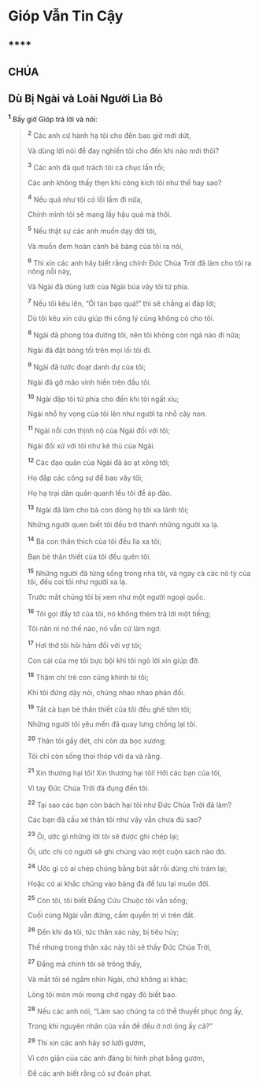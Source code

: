 # Gióp Vẫn Tin Cậy

## ****

## CHÚA

## Dù Bị Ngài và Loài Người Lìa Bỏ
<sup><b>1</b></sup> Bấy giờ Gióp trả lời và nói:

> <sup><b>2</b></sup> Các anh cứ hành hạ tôi cho đến bao giờ mới dứt,
>
> Và dùng lời nói để đay nghiến tôi cho đến khi nào mới thôi?
>
> <sup><b>3</b></sup> Các anh đã quở trách tôi cả chục lần rồi;
>
> Các anh không thấy thẹn khi công kích tôi như thế hay sao?
>
> <sup><b>4</b></sup> Nếu quả như tôi có lỗi lầm đi nữa,
>
> Chính mình tôi sẽ mang lấy hậu quả mà thôi.
>
> <sup><b>5</b></sup> Nếu thật sự các anh muốn dạy đời tôi,
>
> Và muốn đem hoàn cảnh bẽ bàng của tôi ra nói,
>
> <sup><b>6</b></sup> Thì xin các anh hãy biết rằng chính Đức Chúa Trời đã làm cho tôi ra nông nỗi này,
>
> Và Ngài đã dùng lưới của Ngài bủa vây tôi tứ phía.
>
> <sup><b>7</b></sup> Nếu tôi kêu lên, “Ôi tàn bạo quá!” thì sẽ chẳng ai đáp lời;
>
> Dù tôi kêu xin cứu giúp thì công lý cũng không có cho tôi.
>
> <sup><b>8</b></sup> Ngài đã phong tỏa đường tôi, nên tôi không còn ngả nào đi nữa;
>
> Ngài đã đặt bóng tối trên mọi lối tôi đi.
>
> <sup><b>9</b></sup> Ngài đã tước đoạt danh dự của tôi;
>
> Ngài đã gỡ mão vinh hiển trên đầu tôi.
>
> <sup><b>10</b></sup> Ngài đập tôi tứ phía cho đến khi tôi ngất xỉu;
>
> Ngài nhổ hy vọng của tôi lên như người ta nhổ cây non.
>
> <sup><b>11</b></sup> Ngài nổi cơn thịnh nộ của Ngài đối với tôi;
>
> Ngài đối xử với tôi như kẻ thù của Ngài.
>
> <sup><b>12</b></sup> Các đạo quân của Ngài đã ào ạt xông tới;
>
> Họ đắp các công sự để bao vây tôi;
>
> Họ hạ trại dàn quân quanh lều tôi để áp đảo.
>
> <sup><b>13</b></sup> Ngài đã làm cho bà con dòng họ tôi xa lánh tôi;
>
> Những người quen biết tôi đều trở thành những người xa lạ.
>
> <sup><b>14</b></sup> Bà con thân thích của tôi đều lìa xa tôi;
>
> Bạn bè thân thiết của tôi đều quên tôi.
>
> <sup><b>15</b></sup> Những người đã từng sống trong nhà tôi, và ngay cả các nô tỳ của tôi, đều coi tôi như người xa lạ.
>
> Trước mắt chúng tôi bị xem như một người ngoại quốc.
>
> <sup><b>16</b></sup> Tôi gọi đầy tớ của tôi, nó không thèm trả lời một tiếng;
>
> Tôi năn nỉ nó thế nào, nó vẫn cứ làm ngơ.
>
> <sup><b>17</b></sup> Hơi thở tôi hôi hám đối với vợ tôi;
>
> Con cái của mẹ tôi bực bội khi tôi ngỏ lời xin giúp đỡ.
>
> <sup><b>18</b></sup> Thậm chí trẻ con cũng khinh bỉ tôi;
>
> Khi tôi đứng dậy nói, chúng nhao nhao phản đối.
>
> <sup><b>19</b></sup> Tất cả bạn bè thân thiết của tôi đều ghê tởm tôi;
>
> Những người tôi yêu mến đã quay lưng chống lại tôi.
>
> <sup><b>20</b></sup> Thân tôi gầy đét, chỉ còn da bọc xương;
>
> Tôi chỉ còn sống thoi thóp với da và răng.
>
> <sup><b>21</b></sup> Xin thương hại tôi! Xin thương hại tôi! Hỡi các bạn của tôi,
>
> Vì tay Đức Chúa Trời đã đụng đến tôi.
>
> <sup><b>22</b></sup> Tại sao các bạn còn bách hại tôi như Đức Chúa Trời đã làm?
>
> Các bạn đã cấu xé thân tôi như vậy vẫn chưa đủ sao?
>
> <sup><b>23</b></sup> Ôi, ước gì những lời tôi sẽ được ghi chép lại;
>
> Ôi, ước chi có người sẽ ghi chúng vào một cuộn sách nào đó.
>
> <sup><b>24</b></sup> Ước gì có ai chép chúng bằng bút sắt rồi dùng chì trám lại;
>
> Hoặc có ai khắc chúng vào bảng đá để lưu lại muôn đời.
>
> <sup><b>25</b></sup> Còn tôi, tôi biết Đấng Cứu Chuộc tôi vẫn sống;
>
> Cuối cùng Ngài vẫn đứng, cầm quyền trị vì trên đất.
>
> <sup><b>26</b></sup> Đến khi da tôi, tức thân xác này, bị tiêu hủy;
>
> Thế nhưng trong thân xác này tôi sẽ thấy Đức Chúa Trời,
>
> <sup><b>27</b></sup> Đấng mà chính tôi sẽ trông thấy,
>
> Và mắt tôi sẽ ngắm nhìn Ngài, chứ không ai khác;
>
> Lòng tôi mòn mỏi mong chờ ngày đó biết bao.
>
> <sup><b>28</b></sup> Nếu các anh nói, “Làm sao chúng ta có thể thuyết phục ông ấy,
>
> Trong khi nguyên nhân của vấn đề đều ở nơi ông ấy cả?”
>
> <sup><b>29</b></sup> Thì xin các anh hãy sợ lưỡi gươm,
>
> Vì cơn giận của các anh đáng bị hình phạt bằng gươm,
>
> Để các anh biết rằng có sự đoán phạt.